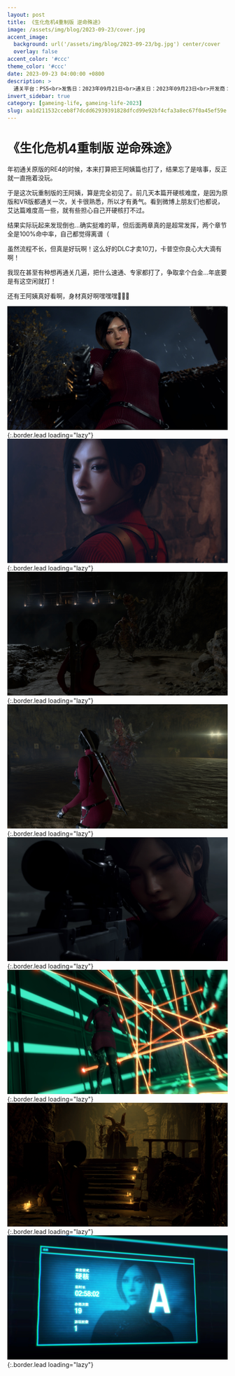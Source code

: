 ```yaml
---
layout: post
title: 《生化危机4重制版 逆命殊途》
image: /assets/img/blog/2023-09-23/cover.jpg
accent_image: 
  background: url('/assets/img/blog/2023-09-23/bg.jpg') center/cover
  overlay: false
accent_color: '#ccc'
theme_color: '#ccc'
date: 2023-09-23 04:00:00 +0800
description: >
  通关平台：PS5<br>发售日：2023年09月21日<br>通关日：2023年09月23日<br>开发商：Capcom<br>发行商：Capcom
invert_sidebar: true
category: [gameing-life, gameing-life-2023]
slug: aa1d211532cceb8f7dcdd62939391828dfcd99e92bf4cfa3a8ec67f0a45ef59e
---
```


# 《生化危机4重制版 逆命殊途》

年初通关原版的RE4的时候，本来打算把王阿姨篇也打了，结果忘了是啥事，反正就一直拖着没玩。

于是这次玩重制版的王阿姨，算是完全初见了。前几天本篇开硬核难度，是因为原版和VR版都通关一次，关卡很熟悉，所以才有勇气。看到微博上朋友们也都说，艾达篇难度高一些，就有些担心自己开硬核打不过。

结果实际玩起来发现倒也...确实挺难的草，但后面两章真的是超常发挥，两个章节全是100%命中率，自己都觉得离谱（

虽然流程不长，但真是好玩啊！这么好的DLC才卖10刀，卡普空你良心大大滴有啊！

我现在甚至有种想再通关几遍，把什么速通、专家都打了，争取拿个白金...年底要是有这空闲就打！

还有王阿姨真好看啊，身材真好啊嘿嘿嘿🤤🤤🤤

![](/assets/img/blog/2023-09-23/1.jpg){:.border.lead loading="lazy"}
![](/assets/img/blog/2023-09-23/2.jpg){:.border.lead loading="lazy"}
![](/assets/img/blog/2023-09-23/3.jpg){:.border.lead loading="lazy"}
![](/assets/img/blog/2023-09-23/4.jpg){:.border.lead loading="lazy"}
![](/assets/img/blog/2023-09-23/5.jpg){:.border.lead loading="lazy"}
![](/assets/img/blog/2023-09-23/6.jpg){:.border.lead loading="lazy"}
![](/assets/img/blog/2023-09-23/7.jpg){:.border.lead loading="lazy"}
![](/assets/img/blog/2023-09-23/8.jpg){:.border.lead loading="lazy"}